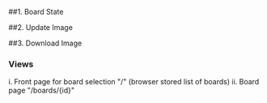 ##1. Board State

##2. Update Image

##3. Download Image




### Views
i. Front page for board selection "/" (browser stored list of boards)
ii. Board page "/boards/{id}"